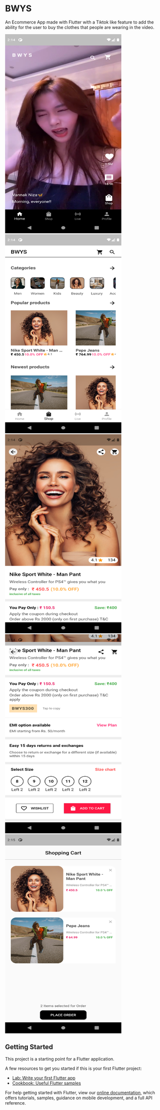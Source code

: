 # BWYS

An Ecommerce App made with Flutter with a Tiktok like feature to add the ability for the user to buy the clothes that people are wearing in the video.

<img src="Screenshot_1638866651.png" width="380" height="650" title="Ecommerce app" alt="Ecommerce app"/>
<img src="Screenshot_1638866657.png" width="380" height="650" title="Ecommerce app" alt="Ecommerce app"/>
<img src="Screenshot_1638866666.png" width="380" height="650" title="Show video" alt="Ecommerce app"/>
<img src="Screenshot_1638866675.png" width="380" height="650" title="Show video" alt="Ecommerce app"/>
<img src="Screenshot_1638866710.png" width="380" height="650" title="Show video" alt="Ecommerce app"/>

## Getting Started

This project is a starting point for a Flutter application.

A few resources to get you started if this is your first Flutter project:

- [Lab: Write your first Flutter app](https://flutter.dev/docs/get-started/codelab)
- [Cookbook: Useful Flutter samples](https://flutter.dev/docs/cookbook)

For help getting started with Flutter, view our
[online documentation](https://flutter.dev/docs), which offers tutorials,
samples, guidance on mobile development, and a full API reference.
